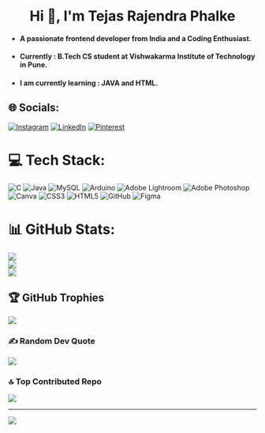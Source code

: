 <h1 align="center">Hi 👋, I'm Tejas Rajendra Phalke</h1>

<ul>
<h4 align="left"><li> A passionate frontend developer from India and a Coding Enthusiast.</li> </h4>
<h4 align="left"> <li>Currently : B.Tech CS student at Vishwakarma Institute of Technology in Pune.</li> </h4>
<h4 align="leftt"><li> I am currently learning : JAVA and HTML.</li></h4>
</ul>



## 🌐 Socials:
[![Instagram](https://img.shields.io/badge/Instagram-%23E4405F.svg?logo=Instagram&logoColor=white)](https://instagram.com/https://www.instagram.com/tejas.rp228/) [![LinkedIn](https://img.shields.io/badge/LinkedIn-%230077B5.svg?logo=linkedin&logoColor=white)](https://linkedin.com/in/tejas-phalke-05b402304) [![Pinterest](https://img.shields.io/badge/Pinterest-%23E60023.svg?logo=Pinterest&logoColor=white)](https://pinterest.com/tejasphalke228) 

# 💻 Tech Stack:
![C](https://img.shields.io/badge/c-%2300599C.svg?style=for-the-badge&logo=c&logoColor=white) ![Java](https://img.shields.io/badge/java-%23ED8B00.svg?style=for-the-badge&logo=openjdk&logoColor=white) ![MySQL](https://img.shields.io/badge/mysql-4479A1.svg?style=for-the-badge&logo=mysql&logoColor=white) ![Arduino](https://img.shields.io/badge/-Arduino-00979D?style=for-the-badge&logo=Arduino&logoColor=white) ![Adobe Lightroom](https://img.shields.io/badge/Adobe%20Lightroom-31A8FF.svg?style=for-the-badge&logo=Adobe%20Lightroom&logoColor=white) ![Adobe Photoshop](https://img.shields.io/badge/adobe%20photoshop-%2331A8FF.svg?style=for-the-badge&logo=adobe%20photoshop&logoColor=white) ![Canva](https://img.shields.io/badge/Canva-%2300C4CC.svg?style=for-the-badge&logo=Canva&logoColor=white) ![CSS3](https://img.shields.io/badge/css3-%231572B6.svg?style=for-the-badge&logo=css3&logoColor=white) ![HTML5](https://img.shields.io/badge/html5-%23E34F26.svg?style=for-the-badge&logo=html5&logoColor=white) ![GitHub](https://img.shields.io/badge/github-%23121011.svg?style=for-the-badge&logo=github&logoColor=white) ![Figma](https://img.shields.io/badge/figma-%23F24E1E.svg?style=for-the-badge&logo=figma&logoColor=white)
# 📊 GitHub Stats:
![](https://github-readme-stats.vercel.app/api?username=TejasPhalke228&theme=dark&hide_border=false&include_all_commits=false&count_private=false)<br/>
![](https://github-readme-streak-stats.herokuapp.com/?user=TejasPhalke228&theme=dark&hide_border=false)<br/>
![](https://github-readme-stats.vercel.app/api/top-langs/?username=TejasPhalke228&theme=dark&hide_border=false&include_all_commits=false&count_private=false&layout=compact)

## 🏆 GitHub Trophies
![](https://github-profile-trophy.vercel.app/?username=TejasPhalke228&theme=radical&no-frame=false&no-bg=true&margin-w=4)

### ✍️ Random Dev Quote
![](https://quotes-github-readme.vercel.app/api?type=horizontal&theme=radical)

### 🔝 Top Contributed Repo
![](https://github-contributor-stats.vercel.app/api?username=TejasPhalke228&limit=5&theme=dark&combine_all_yearly_contributions=true)

---
[![](https://visitcount.itsvg.in/api?id=TejasPhalke228&icon=0&color=0)](https://visitcount.itsvg.in)

<!-- Proudly created with GPRM ( https://gprm.itsvg.in ) -->
